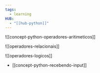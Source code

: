 ```yaml
---
tags:
  - learning
HUB:
  - "[[hub-python]]"
---
```

![[concept-python-operadores-aritimeticos]]

![[operadores-relacionais]]

![[operadores-logicos]]

- [[concept-python-recebendo-input]]
